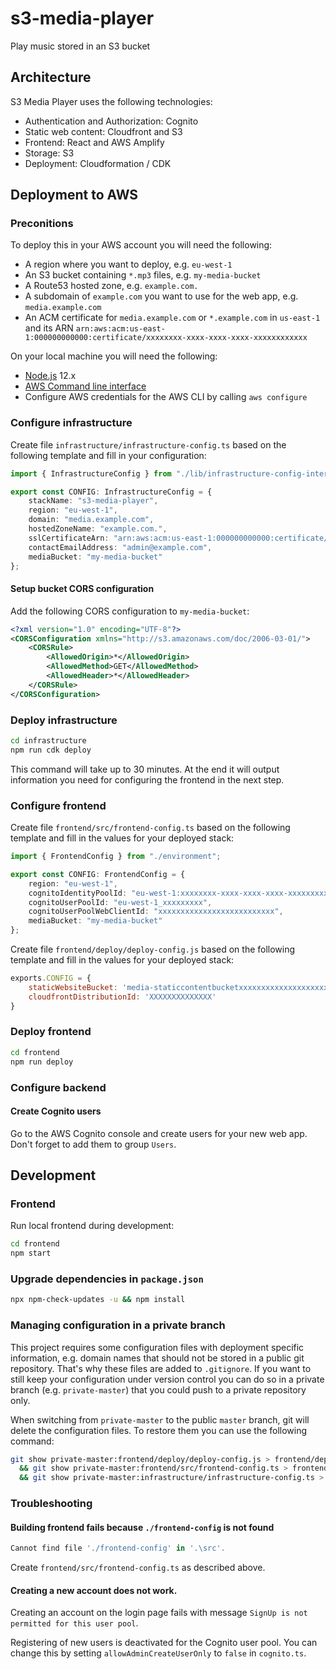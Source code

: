 # s3-media-player
Play music stored in an S3 bucket

## Architecture

S3 Media Player uses the following technologies:

* Authentication and Authorization: Cognito
* Static web content: Cloudfront and S3
* Frontend: React and AWS Amplify
* Storage: S3
* Deployment: Cloudformation / CDK

## Deployment to AWS

### Preconitions

To deploy this in your AWS account you will need the following:

* A region where you want to deploy, e.g. `eu-west-1`
* An S3 bucket containing `*.mp3` files, e.g. `my-media-bucket`
* A Route53 hosted zone, e.g. `example.com.`
* A subdomain of `example.com` you want to use for the web app, e.g. `media.example.com`
* An ACM certificate for `media.example.com` or `*.example.com` in `us-east-1` and its ARN `arn:aws:acm:us-east-1:000000000000:certificate/xxxxxxxx-xxxx-xxxx-xxxx-xxxxxxxxxxxx`

On your local machine you will need the following:

* [Node.js](https://nodejs.org/en/) 12.x
* [AWS Command line interface](https://aws.amazon.com/cli/)
* Configure AWS credentials for the AWS CLI by calling `aws configure`

### Configure infrastructure

Create file `infrastructure/infrastructure-config.ts` based on the following template and fill in your configuration:

```typescript
import { InfrastructureConfig } from "./lib/infrastructure-config-interface";

export const CONFIG: InfrastructureConfig = {
    stackName: "s3-media-player",
    region: "eu-west-1",
    domain: "media.example.com",
    hostedZoneName: "example.com.",
    sslCertificateArn: "arn:aws:acm:us-east-1:000000000000:certificate/xxxxxxxx-xxxx-xxxx-xxxx-xxxxxxxxxxxx",
    contactEmailAddress: "admin@example.com",
    mediaBucket: "my-media-bucket"
};
```

#### Setup bucket CORS configuration

Add the following CORS configuration to `my-media-bucket`:

```xml
<?xml version="1.0" encoding="UTF-8"?>
<CORSConfiguration xmlns="http://s3.amazonaws.com/doc/2006-03-01/">
    <CORSRule>
        <AllowedOrigin>*</AllowedOrigin>
        <AllowedMethod>GET</AllowedMethod>
        <AllowedHeader>*</AllowedHeader>
    </CORSRule>
</CORSConfiguration>
```

### Deploy infrastructure

```bash
cd infrastructure
npm run cdk deploy
```

This command will take up to 30 minutes. At the end it will output information you need for configuring the frontend in the next step.

### Configure frontend

Create file `frontend/src/frontend-config.ts` based on the following template and fill in the values for your deployed stack:

```typescript
import { FrontendConfig } from "./environment";

export const CONFIG: FrontendConfig = {
    region: "eu-west-1",
    cognitoIdentityPoolId: "eu-west-1:xxxxxxxx-xxxx-xxxx-xxxx-xxxxxxxxxxxx",
    cognitoUserPoolId: "eu-west-1_xxxxxxxxx",
    cognitoUserPoolWebClientId: "xxxxxxxxxxxxxxxxxxxxxxxxxx",
    mediaBucket: "my-media-bucket"
};
```

Create file `frontend/deploy/deploy-config.js` based on the following template and fill in the values for your deployed stack:

```javascript
exports.CONFIG = {
    staticWebsiteBucket: 'media-staticcontentbucketxxxxxxxxxxxxxxxxxxxxxx',
    cloudfrontDistributionId: 'XXXXXXXXXXXXXX'
}
```

### Deploy frontend

```bash
cd frontend
npm run deploy
```

### Configure backend

#### Create Cognito users

Go to the AWS Cognito console and create users for your new web app. Don't forget to add them to group `Users`.

## Development

### Frontend

Run local frontend during development:

```bash
cd frontend
npm start
```

### Upgrade dependencies in `package.json`

```bash
npx npm-check-updates -u && npm install
```

### Managing configuration in a private branch

This project requires some configuration files with deployment specific information, e.g. domain names that should not be stored in a public git repository. That's why these files are added to `.gitignore`. If you want to still keep your configuration under version control you can do so in a private branch (e.g. `private-master`) that you could push to a private repository only.

When switching from `private-master` to the public `master` branch, git will delete the configuration files. To restore them you can use the following command:

```bash
git show private-master:frontend/deploy/deploy-config.js > frontend/deploy/deploy-config.js \
  && git show private-master:frontend/src/frontend-config.ts > frontend/src/frontend-config.ts \
  && git show private-master:infrastructure/infrastructure-config.ts > infrastructure/infrastructure-config.ts
```

### Troubleshooting

#### Building frontend fails because `./frontend-config` is not found

```.\src\environment.ts
Cannot find file './frontend-config' in '.\src'.
```

Create `frontend/src/frontend-config.ts` as described above.

#### Creating a new account does not work.

Creating an account on the login page fails with message `SignUp is not permitted for this user pool`.

Registering of new users is deactivated for the Cognito user pool. You can change this by setting `allowAdminCreateUserOnly` to `false` in `cognito.ts`.

